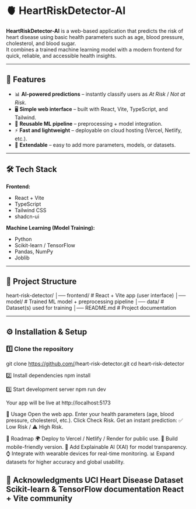 # 🫀 HeartRiskDetector-AI  

**HeartRiskDetector-AI** is a web-based application that predicts the risk of heart disease using basic health parameters such as age, blood pressure, cholesterol, and blood sugar.  
It combines a trained machine learning model with a modern frontend for quick, reliable, and accessible health insights.  

---

## 🚀 Features  

- 📊 **AI-powered predictions** – instantly classify users as *At Risk* / *Not at Risk*.  
- 🖥 **Simple web interface** – built with React, Vite, TypeScript, and Tailwind.  
- 🔄 **Reusable ML pipeline** – preprocessing + model integration.  
- ⚡ **Fast and lightweight** – deployable on cloud hosting (Vercel, Netlify, etc.).  
- 🧩 **Extendable** – easy to add more parameters, models, or datasets.  

---

## 🛠 Tech Stack  

**Frontend:**  
- React + Vite  
- TypeScript  
- Tailwind CSS  
- shadcn-ui  

**Machine Learning (Model Training):**  
- Python  
- Scikit-learn / TensorFlow  
- Pandas, NumPy  
- Joblib  

---

## 📂 Project Structure  
heart-risk-detector/
│── frontend/ # React + Vite app (user interface)
│── model/ # Trained ML model + preprocessing pipeline
│── data/ # Dataset(s) used for training
│── README.md # Project documentation


---

## ⚙️ Installation & Setup  

### 1️⃣ Clone the repository  
git clone https://github.com/<your-username>/heart-risk-detector.git
cd heart-risk-detector

2️⃣ Install dependencies
npm install

3️⃣ Start development server
npm run dev


Your app will be live at http://localhost:5173

🧪 Usage
Open the web app.
Enter your health parameters (age, blood pressure, cholesterol, etc.).
Click Check Risk.
Get an instant prediction: ✅ Low Risk / ⚠️ High Risk.

🔮 Roadmap
🌍 Deploy to Vercel / Netlify / Render for public use.
📱 Build mobile-friendly version.
🧠 Add Explainable AI (XAI) for model transparency.
⌚ Integrate with wearable devices for real-time monitoring.
📊 Expand datasets for higher accuracy and global usability.

🙌 Acknowledgments
UCI Heart Disease Dataset
Scikit-learn & TensorFlow documentation
React + Vite community
---
